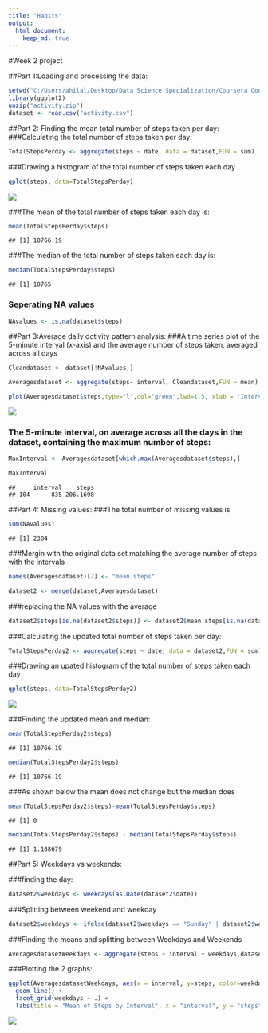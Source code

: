 ```yaml
---
title: "Habits"
output:
  html_document:
    keep_md: true
---
```


#Week 2 project

##Part 1:Loading and processing the data:



```r
setwd("C:/Users/ahilal/Desktop/Data Science Specialization/Coursera Course 5/Week 2 assignment")
library(ggplot2)
unzip("activity.zip")
dataset <- read.csv("activity.csv")
```
##Part 2: Finding the mean total number of steps taken per day:
###Calculating the total number of steps taken per day:

```r
TotalStepsPerday <- aggregate(steps ~ date, data = dataset,FUN = sum)
```

###Drawing a histogram of the total number of steps taken each day

```r
qplot(steps, data=TotalStepsPerday)
```

![](Figs/unnamed-chunk-3-1.png)<!-- -->

###The mean of the total number of steps taken each day is:

```r
mean(TotalStepsPerday$steps)
```

```
## [1] 10766.19
```

###The median of the total number of steps taken each day is:

```r
median(TotalStepsPerday$steps)
```

```
## [1] 10765
```

### Seperating NA values

```r
NAvalues <- is.na(dataset$steps)
```

##Part 3:Average daily dctivity pattern analysis:
###A time series plot of the 5-minute interval (x-axis) and the average number of steps taken, averaged across all days

```r
Cleandataset <- dataset[!NAvalues,]

Averagesdataset <- aggregate(steps~ interval, Cleandataset,FUN = mean)

plot(Averagesdataset$steps,type="l",col="green",lwd=1.5, xlab = "Interval",ylab = "Average number of steps")
```

![](Figs/unnamed-chunk-7-1.png)<!-- -->

### The 5-minute interval, on average across all the days in the dataset, containing the maximum number of steps:


```r
MaxInterval <- Averagesdataset[which.max(Averagesdataset$steps),]

MaxInterval
```

```
##     interval    steps
## 104      835 206.1698
```

##Part 4: Missing values:
###The total number of missing values is


```r
sum(NAvalues)
```

```
## [1] 2304
```

###Mergin with the original data set matching the average number of steps with the intervals

```r
names(Averagesdataset)[2] <- "mean.steps"

dataset2 <- merge(dataset,Averagesdataset)
```

###replacing the NA values with the average

```r
dataset2$steps[is.na(dataset2$steps)] <- dataset2$mean.steps[is.na(dataset2$steps)]
```

###Calculating the updated total number of steps taken per day:

```r
TotalStepsPerday2 <- aggregate(steps ~ date, data = dataset2,FUN = sum)
```

###Drawing an upated histogram of the total number of steps taken each day

```r
qplot(steps, data=TotalStepsPerday2)
```

![](Figs/unnamed-chunk-13-1.png)<!-- -->

###Finding the updated mean and median:

```r
mean(TotalStepsPerday2$steps)
```

```
## [1] 10766.19
```

```r
median(TotalStepsPerday2$steps)
```

```
## [1] 10766.19
```

###As shown below the mean does not change but the median does

```r
mean(TotalStepsPerday2$steps)-mean(TotalStepsPerday$steps)
```

```
## [1] 0
```

```r
median(TotalStepsPerday2$steps) - median(TotalStepsPerday$steps)
```

```
## [1] 1.188679
```

##Part 5: Weekdays vs weekends:

###finding the day:

```r
dataset2$weekdays <- weekdays(as.Date(dataset2$date))
```

###Splitting between weekend and weekday

```r
dataset2$weekdays <- ifelse(dataset2$weekdays == "Sunday" | dataset2$weekdays == "Saturday", "Weekend","Weekday")
```

###Finding the means and splitting between Weekdays and Weekends

```r
AveragesdatasetWeekdays <- aggregate(steps ~ interval + weekdays,dataset2, FUN = mean)
```

###Plotting the 2 graphs:

```r
ggplot(AveragesdatasetWeekdays, aes(x = interval, y=steps, color=weekdays)) +
  geom_line() +
  facet_grid(weekdays ~ .) +
  labs(title = "Mean of Steps by Interval", x = "interval", y = "steps")
```

![](Figs/unnamed-chunk-19-1.png)<!-- -->
